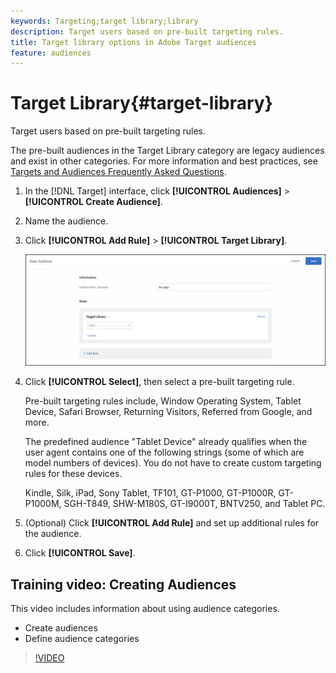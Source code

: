 ```yaml
---
keywords: Targeting;target library;library
description: Target users based on pre-built targeting rules.
title: Target library options in Adobe Target audiences
feature: audiences
---
```


# Target Library{#target-library}

Target users based on pre-built targeting rules.

The pre-built audiences in the Target Library category are legacy audiences and exist in other categories. For more information and best practices, see [Targets and Audiences Frequently Asked Questions](/help/c-target/c-troubleshooting-targets-and-audiences/troubleshooting-targets-and-audiences.md#concept_C4EE4B8F4840430CBD798D579A8F208D).

1. In the [!DNL Target] interface, click **[!UICONTROL Audiences]** > **[!UICONTROL Create Audience]**. 
1. Name the audience. 
1. Click **[!UICONTROL Add Rule]** > **[!UICONTROL Target Library]**.

   ![Target Library](assets/target_library.png)

1. Click **[!UICONTROL Select]**, then select a pre-built targeting rule.

   Pre-built targeting rules include, Window Operating System, Tablet Device, Safari Browser, Returning Visitors, Referred from Google, and more.

   The predefined audience "Tablet Device" already qualifies when the user agent contains one of the following strings (some of which are model numbers of devices). You do not have to create custom targeting rules for these devices.

   Kindle, Silk, iPad, Sony Tablet, TF101, GT-P1000, GT-P1000R, GT-P1000M, SGH-T849, SHW-M180S, GT-I9000T, BNTV250, and Tablet PC. 

1. (Optional) Click **[!UICONTROL Add Rule]** and set up additional rules for the audience. 
1. Click **[!UICONTROL Save]**.

## Training video: Creating Audiences

This video includes information about using audience categories.

* Create audiences 
* Define audience categories

>[!VIDEO](https://video.tv.adobe.com/v/17392) 
